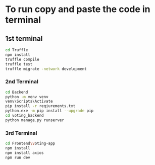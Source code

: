 # To run copy and paste the code in terminal
## 1st terminal
```bash
cd Truffle
npm install
truffle compile
truffle test
truffle migrate -network development
```
### 2nd Terminal
```bash
cd Backend
python -m venv venv
venv\Scripts\Activate
pip install -r reqiurements.txt
python.exe -m pip install --upgrade pip
cd voting_backend
python manage.py runserver
```
### 3rd Terminal
```bash
cd Frontend\voting-app
npm install
npm install axios
npm run dev 
```
